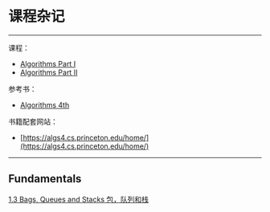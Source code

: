 # 课程杂记
___
课程：
+ [Algorithms Part Ⅰ](https://www.coursera.org/learn/algorithms-part1)
+ [Algorithms Part Ⅱ](https://www.coursera.org/learn/algorithms-part2)

参考书：
+ [Algorithms 4th](https://book.douban.com/subject/10432347/)

书籍配套网站：
+ [https://algs4.cs.princeton.edu/home/](https://algs4.cs.princeton.edu/home/)

---

## Fundamentals
[1.3 Bags, Queues and Stacks 包，队列和栈](./md/1_3_BagsQueuesAndStacks.md)